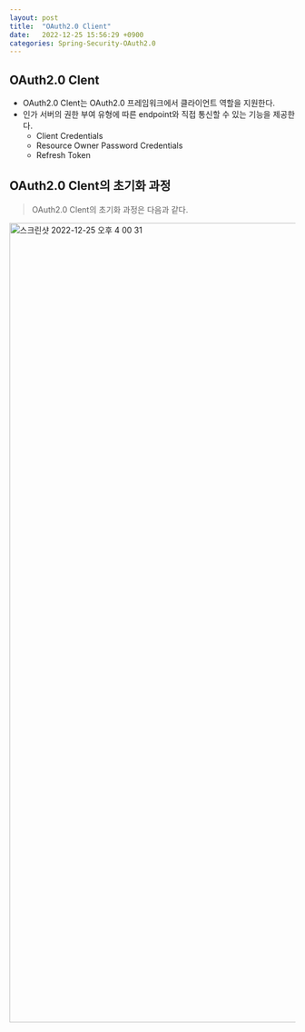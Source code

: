```yaml
---
layout: post
title:  "OAuth2.0 Client"
date:   2022-12-25 15:56:29 +0900
categories: Spring-Security-OAuth2.0
---
```


## OAuth2.0 Clent
- OAuth2.0 Clent는 OAuth2.0 프레임워크에서 클라이언트 역할을 지원한다.
- 인가 서버의 권한 부여 유형에 따른 endpoint와 직접 통신할 수 있는 기능을 제공한다.
  - Client Credentials
  - Resource Owner Password Credentials
  - Refresh Token

## OAuth2.0 Clent의 초기화 과정 
> OAuth2.0 Clent의 초기화 과정은 다음과 같다.
> 
<img width="1408" alt="스크린샷 2022-12-25 오후 4 00 31" src="https://user-images.githubusercontent.com/121086012/209459571-383a3893-efdd-4f75-a9b8-32f0cf1b14ab.png">

